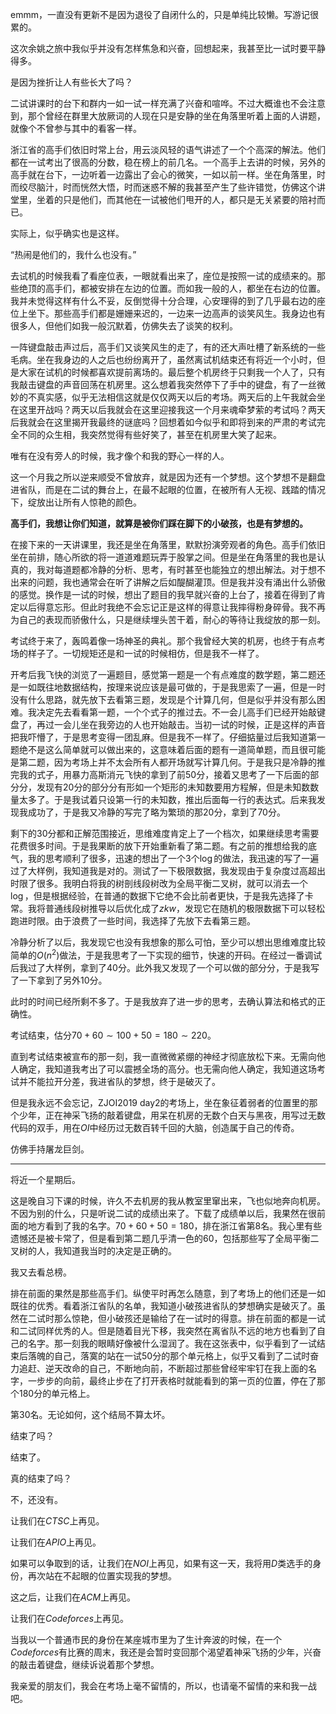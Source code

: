 emmm，一直没有更新不是因为退役了自闭什么的，只是单纯比较懒。写游记很累的。

这次余姚之旅中我似乎并没有怎样焦急和兴奋，回想起来，我甚至比一试时要平静得多。

是因为挫折让人有些长大了吗？

二试讲课时的台下和群内一如一试一样充满了兴奋和喧哗。不过大概谁也不会注意到，那个曾经在群里大放厥词的人现在只是安静的坐在角落里听着上面的人讲题，就像个不曾参与其中的看客一样。

浙江省的高手们依旧时常上台，用云淡风轻的语气讲述了一个个高深的解法。他们都在一试考出了很高的分数，稳在榜上的前几名。一个高手上去讲的时候，另外的高手就在台下，一边听着一边露出了会心的微笑，一如以前一样。坐在角落里，时而绞尽脑汁，时而恍然大悟，时而迷惑不解的我甚至产生了些许错觉，仿佛这个讲堂里，坐着的只是他们，而其他在一试被他们甩开的人，都只是无关紧要的陪衬而已。

实际上，似乎确实也是这样。

“热闹是他们的，我什么也没有。”

去试机的时候我看了看座位表，一眼就看出来了，座位是按照一试的成绩来的。那些绝顶的高手们，都被安排在左边的位置。而如我一般的人，都坐在右边的位置。我并未觉得这样有什么不妥，反倒觉得十分合理，心安理得的到了几乎最右边的座位上坐下。那些高手们都是姗姗来迟的，一边来一边高声的谈笑风生。我身边也有很多人，但他们如我一般沉默着，仿佛失去了谈笑的权利。

一阵键盘敲击声过后，高手们又谈笑风生的走了，有的还大声吐槽了新系统的一些毛病。坐在我身边的人之后也纷纷离开了，虽然离试机结束还有将近一个小时，但是大家在试机的时候都喜欢提前离场的。最后整个机房终于只剩我一个人了，只有我敲击键盘的声音回荡在机房里。这么想着我突然停下了手中的键盘，有了一丝微妙的不真实感，似乎无法相信这就是仅仅两天以后的考场。两天后的上午我就会坐在这里开战吗？两天以后我就会在这里迎接我这一个月来魂牵梦萦的考试吗？两天后我就会在这里揭开我最终的谜底吗？回想着如今似乎和即将到来的严肃的考试完全不同的众生相，我突然觉得有些好笑了，甚至在机房里大笑了起来。

唯有在没有旁人的时候，我才像个和我的野心一样的人。

这一个月我之所以逆来顺受不曾放弃，就是因为还有一个梦想。这个梦想不是翻盘进省队，而是在二试的舞台上，在最不起眼的位置，在被所有人无视、践踏的情况下，绽放出让所有人惊艳的颜色。

**高手们，我想让你们知道，就算是被你们踩在脚下的小破孩，也是有梦想的。**

在接下来的一天讲课里，我还是坐在角落里，默默扮演旁观者的角色。高手们依旧坐在前排，随心所欲的将一道道难题玩弄于股掌之间。但是坐在角落里的我也是认真的，我对每道题都冷静的分析、思考，有时甚至也能独立的想出解法。对于想不出来的问题，我也通常会在听了讲解之后如醍醐灌顶。但是我并没有涌出什么骄傲的感觉。换作是一试的时候，想出了题目的我早就兴奋的上台了，接着在得到了肯定以后得意忘形。但此时我绝不会忘记正是这样的得意让我摔得粉身碎骨。我不再为自己的表现而骄傲什么，只是继续埋头苦干着，耐心的等待让我绽放的那一刻。

考试终于来了，轰鸣着像一场神圣的典礼。那个我曾经大笑的机房，也终于有点考场的样子了。一切规矩还是和一试的时候相仿，但是我不一样了。

开考后我飞快的浏览了一遍题目，感觉第一题是一个有点难度的数学题，第二题还是一如既往地数据结构，按理来说应该是最可做的，于是我思索了一遍，但是一时没有什么思路，就先放下去看第三题，发现是个计算几何，但是似乎并没有那么困难。我决定先去看看第一题，一个个式子的推过去。不一会儿高手们已经开始敲键盘了，再过一会儿坐在我旁边的人也开始敲击。当初一试的时候，正是这样的声音把我吓懵了，于是思考变得一团乱麻。但是我不一样了。仔细掂量过后我知道第一题绝不是这么简单就可以做出来的，这意味着后面的题有一道简单题，而且很可能是第二题，因为考场上并不太会所有人都开场就写计算几何。于是我只是冷静的推完我的式子，用暴力高斯消元飞快的拿到了前$50$分，接着又思考了一下后面的部分分，发现有$20$分的部分分有形如一个矩形的未知数要用方程解，但是未知数数量太多了。于是我试着只设第一行的未知数，推出后面每一行的表达式。后来我发现我成功了，于是我又冷静的写完了略为繁琐的那$20$分，拿到了$70$分。

剩下的$30$分都和正解范围接近，思维难度肯定上了一个档次，如果继续思考需要花费很多时间。于是我果断的放下开始重新看了第二题。有之前的推想给我的底气，我的思考顺利了很多，迅速的想出了一个$3$个$\log$的做法，我迅速的写了一遍过了大样例，我知道我是对的。测试了一下极限数据，我发现由于复杂度过高超出时限了很多。我明白将我的树剖线段树改为全局平衡二叉树，就可以消去一个$\log$，但是根据经验，在普通的数据下它绝不会比前者更快，于是我先选择了卡常。我将普通线段树推导以后优化成了$zkw$，发现它在随机的极限数据下可以轻松跑进时限。由于浪费了一些时间，我选择了先放下去看第三题。

冷静分析了以后，我发现它也没有我想象的那么可怕，至少可以想出思维难度比较简单的$O(n^2)$做法，于是我思考了一下实现的细节，快速的开码。在经过一番调试后我过了大样例，拿到了$40$分。此外我又发现了一个可以做的部分分，于是我写了一下拿到了另外$10$分。

此时的时间已经所剩不多了。于是我放弃了进一步的思考，去确认算法和格式的正确性。

考试结束，估分$70+60\sim 100+50=180\sim220$。

直到考试结束被宣布的那一刻，我一直微微紧绷的神经才彻底放松下来。无需向他人确定，我知道我考出了可以震撼全场的高分。也无需向他人确定，我知道这场考试并不能拉开分差，我进省队的梦想，终于是破灭了。

但是我永远不会忘记，ZJOI2019 day2的考场上，坐在象征着弱者的位置里的那个少年，正在神采飞扬的敲着键盘，用呆在机房的无数个白天与黑夜，用写过无数代码的双手，用在$OI$中经历过无数百转千回的大脑，创造属于自己的传奇。

仿佛手持屠龙巨剑。

-------------------------------------------------------------

将近一个星期后。

这是晚自习下课的时候，许久不去机房的我从教室里窜出来，飞也似地奔向机房。不因为别的什么，只是听说二试的成绩出来了。下载了成绩单以后，我果然在很前面的地方看到了我的名字。$70+60+50=180$，排在浙江省第$8$名。我心里有些遗憾还是被卡常了，但是看到第二题几乎清一色的$60$，包括那些写了全局平衡二叉树的人，我知道我当时的决定是正确的。

我又去看总榜。

排在前面的果然是那些高手们。纵使平时再怎么随意，到了考场上的他们还是一如既往的优秀。看着浙江省队的名单，我知道小破孩进省队的梦想确实是破灭了。虽然在二试时那么惊艳，但小破孩还是输给了在一试时的得意。排在前面的都是一试和二试同样优秀的人。但是随着目光下移，我突然在离省队不远的地方也看到了自己的名字。那一刻我的眼睛好像被什么湿润了。我在这张表中，似乎看到了一试结束后落魄的自己，落寞的站在一试$50$分的那个单元格上，似乎又看到了二试时奋力追赶、逆天改命的自己，不断地向前，不断超过那些曾经牢牢钉在我上面的名字，一步步的向前，最终止步在了打开表格时就能看到的第一页的位置，停在了那个$180$分的单元格上。

第$30$名。无论如何，这个结局不算太坏。

结束了吗？

结束了。

真的结束了吗？

不，还没有。

让我们在$CTSC$上再见。

让我们在$APIO$上再见。

如果可以争取到的话，让我们在$NOI$上再见，如果有这一天，我将用$D$类选手的身份，再次站在不起眼的位置实现我的梦想。

这之后，让我们在$ACM$上再见。

让我们在$Codeforces$上再见。

当我以一个普通市民的身份在某座城市里为了生计奔波的时候，在一个$Codeforces$有比赛的周末，我还是会暂时变回那个渴望着神采飞扬的少年，兴奋的敲击着键盘，继续诉说着那个梦想。

我亲爱的朋友们，我会在考场上毫不留情的，所以，也请毫不留情的来和我一战吧。